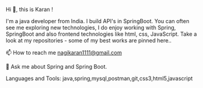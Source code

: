Hi 👋, this is Karan !

I'm a java developer from India. I build API's in SpringBoot. You can often see me exploring new technologies, I do enjoy working with Spring, SpringBoot and also frontend technologies like html, css, JavaScript. Take a look at my repositories - some of my best works are pinned here..

📫 How to reach me nagikaran1111@gmail.com

💬 Ask me about Spring and Spring Boot.

Languages and Tools:
java,spring,mysql,postman,git,css3,html5,javascript
